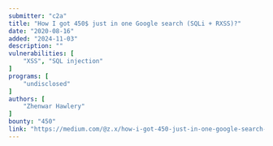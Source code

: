 ```yaml
---
submitter: "c2a"
title: "How I got 450$ just in one Google search (SQLi + RXSS)?"
date: "2020-08-16"
added: "2024-11-03"
description: ""
vulnerabilities: [
    "XSS", "SQL injection"
]
programs: [
    "undisclosed"
]
authors: [
    "Zhenwar Hawlery"
]
bounty: "450"
link: "https://medium.com/@z.x/how-i-got-450-just-in-one-google-search-sqli-rxss-8c7c28ceba79"
---
```





